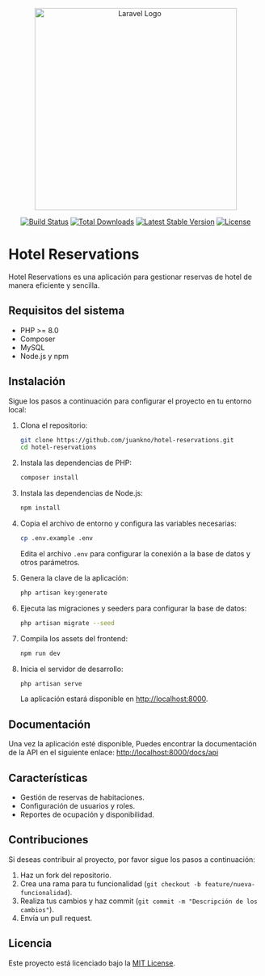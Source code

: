 <p align="center"><a href="https://laravel.com" target="_blank"><img src="https://raw.githubusercontent.com/laravel/art/master/logo-lockup/5%20SVG/2%20CMYK/1%20Full%20Color/laravel-logolockup-cmyk-red.svg" width="400" alt="Laravel Logo"></a></p>

<p align="center">
<a href="https://github.com/laravel/framework/actions"><img src="https://github.com/laravel/framework/workflows/tests/badge.svg" alt="Build Status"></a>
<a href="https://packagist.org/packages/laravel/framework"><img src="https://img.shields.io/packagist/dt/laravel/framework" alt="Total Downloads"></a>
<a href="https://packagist.org/packages/laravel/framework"><img src="https://img.shields.io/packagist/v/laravel/framework" alt="Latest Stable Version"></a>
<a href="https://packagist.org/packages/laravel/framework"><img src="https://img.shields.io/packagist/l/laravel/framework" alt="License"></a>
</p>

# Hotel Reservations

Hotel Reservations es una aplicación para gestionar reservas de hotel de manera eficiente y sencilla.

## Requisitos del sistema

-   PHP >= 8.0
-   Composer
-   MySQL
-   Node.js y npm

## Instalación

Sigue los pasos a continuación para configurar el proyecto en tu entorno local:

1. Clona el repositorio:

    ```bash
    git clone https://github.com/juankno/hotel-reservations.git
    cd hotel-reservations
    ```

2. Instala las dependencias de PHP:

    ```bash
    composer install
    ```

3. Instala las dependencias de Node.js:

    ```bash
    npm install
    ```

4. Copia el archivo de entorno y configura las variables necesarias:

    ```bash
    cp .env.example .env
    ```

    Edita el archivo `.env` para configurar la conexión a la base de datos y otros parámetros.

5. Genera la clave de la aplicación:

    ```bash
    php artisan key:generate
    ```

6. Ejecuta las migraciones y seeders para configurar la base de datos:

    ```bash
    php artisan migrate --seed
    ```

7. Compila los assets del frontend:

    ```bash
    npm run dev
    ```

8. Inicia el servidor de desarrollo:

    ```bash
    php artisan serve
    ```

    La aplicación estará disponible en [http://localhost:8000](http://localhost:8000).

## Documentación

Una vez la aplicación esté disponible, Puedes encontrar la documentación de la API en el siguiente enlace:
[http://localhost:8000/docs/api](http://localhost:8000/docs/api)

## Características

-   Gestión de reservas de habitaciones.
-   Configuración de usuarios y roles.
-   Reportes de ocupación y disponibilidad.

## Contribuciones

Si deseas contribuir al proyecto, por favor sigue los pasos a continuación:

1. Haz un fork del repositorio.
2. Crea una rama para tu funcionalidad (`git checkout -b feature/nueva-funcionalidad`).
3. Realiza tus cambios y haz commit (`git commit -m "Descripción de los cambios"`).
4. Envía un pull request.

## Licencia

Este proyecto está licenciado bajo la [MIT License](LICENSE).
